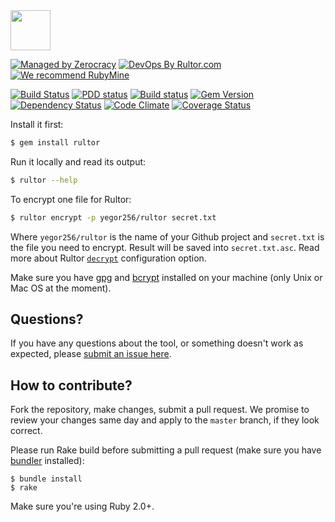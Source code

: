 <img src="http://doc.rultor.com/images/logo.svg" width="64px" height="64px"/>

[![Managed by Zerocracy](http://www.zerocracy.com/badge.svg)](http://www.zerocracy.com)
[![DevOps By Rultor.com](http://www.rultor.com/b/yegor256/rultor-remote)](http://www.rultor.com/p/yegor256/rultor-remote)
[![We recommend RubyMine](https://www.elegantobjects.org/rubymine.svg)](https://www.jetbrains.com/ruby/)

[![Build Status](https://travis-ci.org/yegor256/rultor-remote.svg)](https://travis-ci.org/yegor256/rultor-remote)
[![PDD status](http://www.0pdd.com/svg?name=yegor256/rultor-remote)](http://www.0pdd.com/p?name=yegor256/rultor-remote)
[![Build status](https://ci.appveyor.com/api/projects/status/qinkj0i7h6ralg7w?svg=true)](https://ci.appveyor.com/project/yegor256/rultor-remote)
[![Gem Version](https://badge.fury.io/rb/rultor.svg)](http://badge.fury.io/rb/rultor)
[![Dependency Status](https://gemnasium.com/yegor256/rultor-remote.svg)](https://gemnasium.com/yegor256/rultor-remote)
[![Code Climate](http://img.shields.io/codeclimate/github/yegor256/rultor-remote.svg)](https://codeclimate.com/github/yegor256/rultor-remote)
[![Coverage Status](https://img.shields.io/coveralls/yegor256/rultor-remote.svg)](https://coveralls.io/r/yegor256/rultor-remote)

Install it first:

```bash
$ gem install rultor
```

Run it locally and read its output:

```bash
$ rultor --help
```

To encrypt one file for Rultor:

```bash
$ rultor encrypt -p yegor256/rultor secret.txt
```

Where `yegor256/rultor` is the name of your Github project and `secret.txt`
is the file you need to encrypt. Result will be saved into `secret.txt.asc`.
Read more about Rultor [`decrypt`](http://doc.rultor.com/reference.html#decrypt)
configuration option.

Make sure you have [gpg](https://www.gnupg.org/documentation/manpage.html) and
[bcrypt](http://bcrypt.sourceforge.net/) installed on your machine
(only Unix or Mac OS at the moment).

## Questions?

If you have any questions about the tool, or something doesn't work as expected,
please [submit an issue here](https://github.com/yegor256/rultor-remote/issues/new).

## How to contribute?

Fork the repository, make changes, submit a pull request.
We promise to review your changes same day and apply to
the `master` branch, if they look correct.

Please run Rake build before submitting a pull request (make sure you
have [bundler](http://bundler.io/) installed):

```
$ bundle install
$ rake
```

Make sure you're using Ruby 2.0+.
